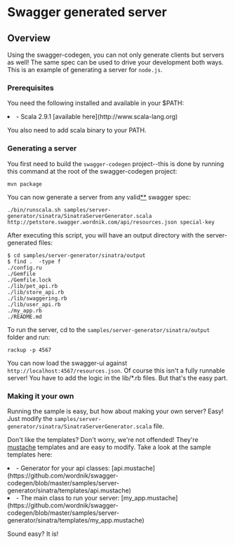 # Swagger generated server

## Overview
Using the swagger-codegen, you can not only generate clients but servers as well!  The same spec can be used to drive your
development both ways.  This is an example of generating a server for `node.js`.

### Prerequisites
You need the following installed and available in your $PATH:

<li>- Scala 2.9.1 [available here](http://www.scala-lang.org)

You also need to add scala binary to your PATH.

### Generating a server
You first need to build the `swagger-codegen` project--this is done by running this command at the root of the swagger-codegen project:

```
mvn package
```

You can now generate a server from any valid[**](https://github.com/wordnik/swagger-codegen/blob/master/README.md#validating-your-swagger-spec) swagger spec:

```
./bin/runscala.sh samples/server-generator/sinatra/SinatraServerGenerator.scala http://petstore.swagger.wordnik.com/api/resources.json special-key
```

After executing this script, you will have an output directory with the server-generated files:

```
$ cd samples/server-generator/sinatra/output
$ find .  -type f
./config.ru
./Gemfile
./Gemfile.lock
./lib/pet_api.rb
./lib/store_api.rb
./lib/swaggering.rb
./lib/user_api.rb
./my_app.rb
./README.md
```

To run the server, cd to the `samples/server-generator/sinatra/output` folder and run:

```
rackup -p 4567
```

You can now load the swagger-ui against `http://localhost:4567/resources.json`.  Of course this isn't a fully
runnable server!  You have to add the logic in the lib/*.rb files.  But that's the easy part.


### Making it your own
Running the sample is easy, but how about making your own server?  Easy!  Just modify the `samples/server-generator/sinatra/SinatraServerGenerator.scala` file.

Don't like the templates?  Don't worry, we're not offended!  They're [mustache](http://mustache.github.com/) templates and are easy to modify.
Take a look at the sample templates here:

<li> - Generator for your api classes: [api.mustache](https://github.com/wordnik/swagger-codegen/blob/master/samples/server-generator/sinatra/templates/api.mustache)

<li> - The main class to run your server: [my_app.mustache](https://github.com/wordnik/swagger-codegen/blob/master/samples/server-generator/sinatra/templates/my_app.mustache)


Sound easy?  It is!

